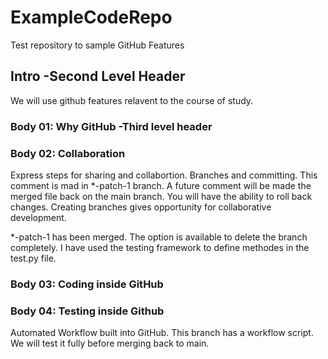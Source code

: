 # ExampleCodeRepo
Test repository to sample GitHub Features

## Intro -Second Level Header
We will use github features relavent to the course of study.
### Body 01:  Why GitHub -Third level header
### Body 02: Collaboration
Express steps for sharing and collabortion. 
Branches and committing.  This comment is mad in *-patch-1 branch.  A future comment will be made the merged file back on the main branch. You will have the ability to roll back changes. Creating branches gives opportunity for collaborative development. 

*-patch-1 has been merged.  The option  is available to delete the branch completely.  I have used the testing framework to define methodes in the test.py file. 
### Body 03: Coding inside GitHub
### Body 04: Testing inside Github
Automated Workflow built into GitHub.  This branch has a workflow script.  We will test it fully before merging back to main.
